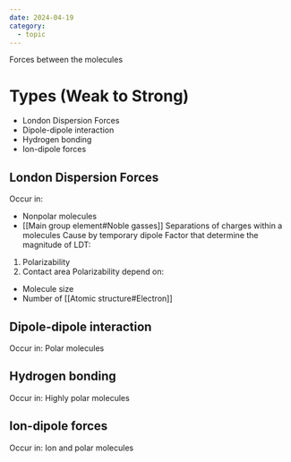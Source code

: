 ```yaml
---
date: 2024-04-19
category:
  - topic
---
```

Forces between the molecules
# Types (Weak to Strong)
- London Dispersion Forces 
- Dipole-dipole interaction
- Hydrogen bonding
- Ion-dipole forces
## London Dispersion Forces  
Occur in: 
- Nonpolar molecules
- [[Main group element#Noble gasses]]
Separations of charges within a molecules
Cause by temporary dipole
Factor that determine the magnitude of LDT:
1. Polarizability
2. Contact area
Polarizability depend on:
- Molecule size
- Number of [[Atomic structure#Electron]]
## Dipole-dipole interaction
Occur in: Polar molecules
## Hydrogen bonding
Occur in: Highly polar molecules
## Ion-dipole forces
Occur in: Ion and polar molecules